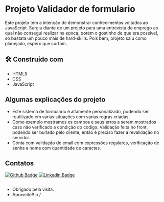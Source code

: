 # Projeto Validador de formulario
Este projeto tem a intenção de demonstrar conhecimentos voltados ao JavaScript. Surgiu diante de um projeto para uma entrevista de emprego ao qual não consegui realizar na epoca, porém o gostinho de que era possivel, só bastata um pouco mais de hard-skills. Pois bem, projeto saiu como planejado, espero que curtam. 
## 🛠️ Construído com
* HTML5
* CSS
* JavaScript

## Algumas explicações do projeto
* Este sistema de formulario é altamente personalizado, podendo ser reutilizado em varias situações com varias regras criadas.
* Como exemplo mostramos os campos e seus erros a serem mostrados caso não verificado a condição do codigo. Validação feita no front, podendo ser burlado pelo cliente, então é preciso fazer a revalidação no servidor.
* Conta com validação de email com expressões regulares, verificação de senha e nome com quantidade de caractes.


## Contatos
[![Github Badge](https://img.shields.io/badge/-Github-000?style=flat-square&logo=Github&logoColor=white&link=https://github.com/caiosouza15)](https://github.com/caiosouza15)
[![Linkedin Badge](https://img.shields.io/badge/-LinkedIn-blue?style=flat-square&logo=Linkedin&logoColor=white&link=https://www.linkedin.com/in/caio-souza-07754415b/)]( https://www.linkedin.com/in/caio-souza-07754415b/)

## 
- Obrigado pela visita.
- Aproveite!! o /
